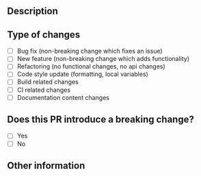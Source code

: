 <!---
Provide a short summary in the Title above. Examples of good PR titles:
* "feat(api/hooks): add so-and-so hooks"
* "fix(app): correct such-and-such problems"
* "chore(package): upgrade TypeScript"
-->

## Description

<!--
Please describe your changes and also include relevant motivation and context.
Please List any dependencies that are required for this change.
Is this linked to an open issue, or another pull request? Link it here. e.g. Relevant issue: #1
-->

## Type of changes

<!-- Please check the one that applies to this PR. Update "[ ]" to "[x]" to check a box. -->

- [ ] Bug fix (non-breaking change which fixes an issue)
- [ ] New feature (non-breaking change which adds functionality)
- [ ] Refactoring (no functional changes, no api changes)
- [ ] Code style update (formatting, local variables)
- [ ] Build related changes
- [ ] CI related changes
- [ ] Documentation content changes

## Does this PR introduce a breaking change?

<!-- A breaking change is a fix or a feature that would cause existing functionality to not work as expected -->

- [ ] Yes
- [ ] No

<!-- If this PR contains a breaking change, please describe the impact and migration path for existing applications below. -->

## Other information

<!--
If this is a relatively large or complex change, kick off the discussion by explaining
why you chose the solution you did and what alternatives you considered, etc...
-->

